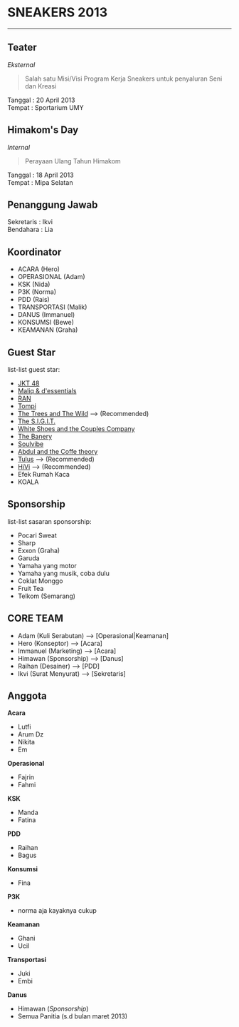 SNEAKERS 2013
=============
-------

Teater 
------
_Eksternal_  
>Salah satu Misi/Visi Program Kerja Sneakers untuk penyaluran Seni dan Kreasi  
  
Tanggal     : 20 April 2013  
Tempat      : Sportarium UMY  

Himakom's Day 
------
_Internal_  
>Perayaan Ulang Tahun Himakom  
  
Tanggal     : 18 April 2013  
Tempat      : Mipa Selatan  

Penanggung Jawab
---------
Sekretaris  : Ikvi  
Bendahara   : Lia  

Koordinator
---------
- ACARA (Hero)
- OPERASIONAL (Adam)
- KSK (Nida)
- P3K (Norma)
- PDD (Rais)
- TRANSPORTASI (Malik)
- DANUS (Immanuel)
- KONSUMSI (Bewe)
- KEAMANAN (Graha)

Guest Star
-------
list-list guest star:  
  
- [JKT 48](http://www.jkt48.com/)
- [Maliq & d'essentials](https://twitter.com/MaliqMusic)
- [RAN](http://ranforyourlife.com/new/)
- [Tompi](http://drtompi.com/main/)
- [The Trees and The Wild](https://twitter.com/ttatw) --> (Recommended)
- [The S.I.G.I.T.](http://thesigit.com/)
- [White Shoes and the Couples Company](http://whiteshoesandthecouplescompany.org/web/)
- [The Banery](https://twitter.com/TheBanery)
- [Soulvibe](https://twitter.com/SVSoulvibe)
- [Abdul and the Coffe theory](https://twitter.com/abdullikecoffee)
- [Tulus](http://www.musiktulus.com/) --> (Recommended)
- [HiVi](https://twitter.com/sayHiVi) --> (Recommended)
- Efek Rumah Kaca
- KOALA

Sponsorship
-------
list-list sasaran sponsorship:  
  
- Pocari Sweat
- Sharp
- Exxon (Graha)
- Garuda
- Yamaha yang motor
- Yamaha yang musik, coba dulu
- Coklat Monggo
- Fruit Tea
- Telkom (Semarang)


CORE TEAM
-------
- Adam (Kuli Serabutan) --> [Operasional|Keamanan]
- Hero (Konseptor) --> [Acara]
- Immanuel (Marketing) --> [Acara]
- Himawan (Sponsorship) --> [Danus]
- Raihan (Desainer) --> [PDD]
- Ikvi (Surat Menyurat) --> [Sekretaris]


Anggota
-------
__Acara__
- Lutfi
- Arum Dz
- Nikita
- Em
  
__Operasional__
- Fajrin
- Fahmi
  
__KSK__
- Manda
- Fatina

__PDD__
- Raihan
- Bagus

__Konsumsi__
- Fina

__P3K__
- norma aja kayaknya cukup

__Keamanan__
- Ghani
- Ucil

__Transportasi__
- Juki
- Embi

__Danus__
- Himawan (_Sponsorship_)
- Semua Panitia (s.d bulan maret 2013)